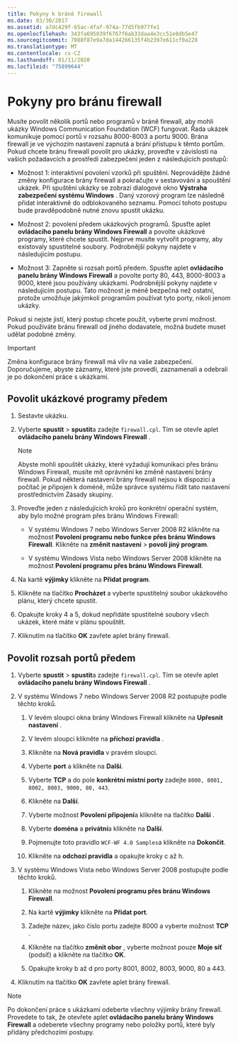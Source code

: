 ```yaml
---
title: Pokyny k bráně firewall
ms.date: 03/30/2017
ms.assetid: a7dc429f-65ac-4faf-974a-77d5fb977fe1
ms.openlocfilehash: 343fa695039f6767f6ab33daa4e3cc51e8db5e47
ms.sourcegitcommit: 7088f87e9a7da144266135f4b2397e611cf0a228
ms.translationtype: MT
ms.contentlocale: cs-CZ
ms.lasthandoff: 01/11/2020
ms.locfileid: "75899644"
---
```

# <a name="firewall-instructions"></a>Pokyny pro bránu firewall

Musíte povolit několik portů nebo programů v bráně firewall, aby mohli ukázky Windows Communication Foundation (WCF) fungovat. Řada ukázek komunikuje pomocí portů v rozsahu 8000-8003 a portu 9000. Brána firewall je ve výchozím nastavení zapnutá a brání přístupu k těmto portům. Pokud chcete bránu firewall povolit pro ukázky, proveďte v závislosti na vašich požadavcích a prostředí zabezpečení jeden z následujících postupů:

- Možnost 1: interaktivní povolení vzorků při spuštění. Neprovádějte žádné změny konfigurace brány firewall a pokračujte v sestavování a spouštění ukázek. Při spuštění ukázky se zobrazí dialogové okno **Výstraha zabezpečení systému Windows** . Daný vzorový program lze následně přidat interaktivně do odblokovaného seznamu. Pomocí tohoto postupu bude pravděpodobně nutné znovu spustit ukázku.

- Možnost 2: povolení předem ukázkových programů. Spusťte aplet **ovládacího panelu brány Windows Firewall** a povolte ukázkové programy, které chcete spustit. Nejprve musíte vytvořit programy, aby existovaly spustitelné soubory. Podrobnější pokyny najdete v následujícím postupu.

- Možnost 3: Zapněte si rozsah portů předem. Spusťte aplet **ovládacího panelu brány Windows Firewall** a povolte porty 80, 443, 8000-8003 a 9000, které jsou používány ukázkami. Podrobnější pokyny najdete v následujícím postupu. Tato možnost je méně bezpečná než ostatní, protože umožňuje jakýmkoli programům používat tyto porty, nikoli jenom ukázky.

Pokud si nejste jistí, který postup chcete použít, vyberte první možnost. Pokud používáte bránu firewall od jiného dodavatele, možná budete muset udělat podobné změny.

> [!IMPORTANT]
> Změna konfigurace brány firewall má vliv na vaše zabezpečení. Doporučujeme, abyste záznamy, které jste provedli, zaznamenali a odebrali je po dokončení práce s ukázkami.

## <a name="enable-samples-programs-in-advance"></a>Povolit ukázkové programy předem

1. Sestavte ukázku.

2. Vyberte **spustit** > **spustit**a zadejte `firewall.cpl`. Tím se otevře aplet **ovládacího panelu brány Windows Firewall** .

    > [!NOTE]
    > Abyste mohli spouštět ukázky, které vyžadují komunikaci přes bránu Windows Firewall, musíte mít oprávnění ke změně nastavení brány firewall. Pokud některá nastavení brány firewall nejsou k dispozici a počítač je připojen k doméně, může správce systému řídit tato nastavení prostřednictvím Zásady skupiny.

3. Proveďte jeden z následujících kroků pro konkrétní operační systém, aby bylo možné program přes bránu Windows Firewall:

    - V systému Windows 7 nebo Windows Server 2008 R2 klikněte na možnost **Povolení programu nebo funkce přes bránu Windows Firewall**. Klikněte na **změnit nastavení** > **povolí jiný program**.

    - V systému Windows Vista nebo Windows Server 2008 klikněte na možnost **Povolení programu přes bránu Windows Firewall**.

4. Na kartě **výjimky** klikněte na **Přidat program**.

5. Klikněte na tlačítko **Procházet** a vyberte spustitelný soubor ukázkového plánu, který chcete spustit.

6. Opakujte kroky 4 a 5, dokud nepřidáte spustitelné soubory všech ukázek, které máte v plánu spouštět.

7. Kliknutím na tlačítko **OK** zavřete aplet brány firewall.

## <a name="enable-a-port-range-in-advance"></a>Povolit rozsah portů předem

1. Vyberte **spustit** > **spustit**a zadejte `firewall.cpl`. Tím se otevře aplet **ovládacího panelu brány Windows Firewall** .

2. V systému Windows 7 nebo Windows Server 2008 R2 postupujte podle těchto kroků.

    1. V levém sloupci okna brány Windows Firewall klikněte na **Upřesnit nastavení** .

    2. V levém sloupci klikněte na **příchozí pravidla** .

    3. Klikněte na **Nová pravidla** v pravém sloupci.

    4. Vyberte **port** a klikněte na **Další**.

    5. Vyberte **TCP** a do pole **konkrétní místní porty** zadejte `8000, 8001, 8002, 8003, 9000, 80, 443`.

    6. Klikněte na **Další**.

    7. Vyberte možnost **Povolení připojení**a klikněte na tlačítko **Další** .

    8. Vyberte **doména** a **privátní**a klikněte na **Další**.

    9. Pojmenujte toto pravidlo `WCF-WF 4.0 Samples`a klikněte na **Dokončit**.

    10. Klikněte na **odchozí pravidla** a opakujte kroky c až h.

3. V systému Windows Vista nebo Windows Server 2008 postupujte podle těchto kroků.

    1. Klikněte na možnost **Povolení programu přes bránu Windows Firewall**.

    2. Na kartě **výjimky** klikněte na **Přidat port**.

    3. Zadejte název, jako číslo portu zadejte 8000 a vyberte možnost **TCP** .

    4. Klikněte na tlačítko **změnit obor** , vyberte možnost pouze **Moje síť** (podsíť) a klikněte na tlačítko **OK**.

    5. Opakujte kroky b až d pro porty 8001, 8002, 8003, 9000, 80 a 443.

4. Kliknutím na tlačítko **OK** zavřete aplet brány firewall.

> [!NOTE]
> Po dokončení práce s ukázkami odeberte všechny výjimky brány firewall. Provedete to tak, že otevřete aplet **ovládacího panelu brány Windows Firewall** a odeberete všechny programy nebo položky portů, které byly přidány předchozími postupy.

